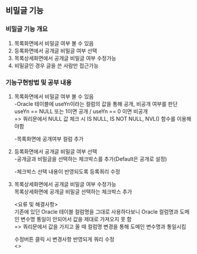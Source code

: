 ## 비밀글 기능
### 비밀글 기능 개요
1. 목록화면에서 비밀글 여부 볼 수 있음
2. 등록화면에서 공개글 비밀글 여부 선택
3. 목록상세화면에서 공개글 비밀글 여부 수정가능
4. 비밀글인 경우 글을 쓴 사람만 접근가능

### 기능구현방법 및 공부 내용
1. 목록화면에서 비밀글 여부 볼 수 있음    
    -Oracle 테이블에 useYn이라는 컬럼의 값을 통해 공개, 비공개 여부를 판단   
     useYn == NULL 또는 1이면 공개 / useYn == 0 이면 비공개   
     => 쿼리문에서 NULL 값 체크 시 IS NULL, IS NOT NULL, NVL() 함수를 이용해야함   

    -목록화면에 공개여부 컬럼 추가

2. 등록화면에서 공개글 비밀글 여부 선택   
    -공개글과 비밀글을 선택하는 체크박스를 추가(Default은 공개로 설정)   

    -체크박스 선택 내용이 반영되도록 등록쿼리 수정   

3. 목록상세화면에서 공개글 비밀글 여부 수정가능   
    목록상세화면에 공개글 비밀글 선택하는 체크박스 추가
  
    <요류 및 해결사항>   
    기존에 있던 Oracle 테이블 컬럼명을 그대로 사용하다보니 Oracle 컬럼명과 도메인 변수명 통일이 안되어서 값을 제대로 가져오지 못 함   
    => 쿼리문에서 값을 가지고 올 때 컬럼명 변경을 통해 도메인 변수명과 통일시킴  

    수정버튼 클릭 시 변경사항 반영되게 쿼리 수정   
    <>
